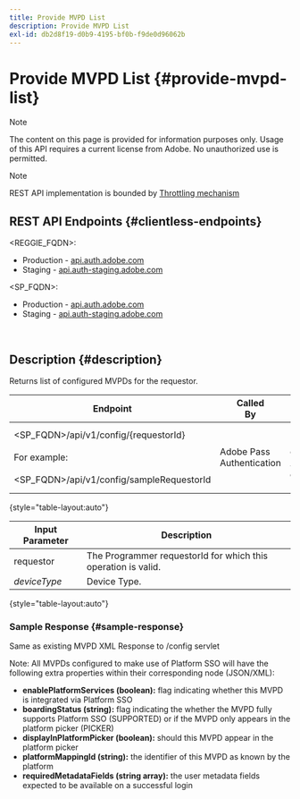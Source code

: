 ```yaml
---
title: Provide MVPD List
description: Provide MVPD List
exl-id: db2d8f19-d0b9-4195-bf0b-f9de0d96062b
---
```

# Provide MVPD List {#provide-mvpd-list}

>[!NOTE]
>
>The content on this page is provided for information purposes only. Usage of this API requires a current license from Adobe. No unauthorized use is permitted.

>[!NOTE]
>
> REST API implementation is bounded by [Throttling mechanism](/help/authentication/integration-guide-programmers/throttling-mechanism.md)

## REST API Endpoints {#clientless-endpoints}

<REGGIE_FQDN>:

* Production - [api.auth.adobe.com](http://api.auth.adobe.com/)
* Staging - [api.auth-staging.adobe.com](http://api.auth-staging.adobe.com/)

<SP_FQDN>:

* Production - [api.auth.adobe.com](http://api.auth.adobe.com/)
* Staging - [api.auth-staging.adobe.com](http://api.auth-staging.adobe.com/)

 </br>

## Description {#description}

Returns list of configured MVPDs for the requestor.

| Endpoint | Called  </br>By | Input   </br>Params | HTTP  </br>Method | Response | HTTP  </br>Response |
| --- | --- | --- | --- | --- | --- |
| <SP_FQDN>/api/v1/config/{requestorId}</br></br>For example:</br></br><SP_FQDN>/api/v1/config/sampleRequestorId | Adobe Pass Authentication | 1.  Requestor</br>    (Path component)</br>_2.  deviceType (deprecated)_ | GET | XML or JSON containing list of MVPDs. | 200 |

{style="table-layout:auto"}


| Input Parameter | Description                                                   |
| --------------- | ------------------------------------------------------------- |
| requestor       | The Programmer requestorId for which this operation is valid. |
| *deviceType*    | Device Type. |

{style="table-layout:auto"}

### Sample Response {#sample-response}

Same as existing MVPD XML Response to /config servlet

Note: All MVPDs configured to make use of Platform SSO will have the following extra properties within their corresponding node (JSON/XML):

* **enablePlatformServices (boolean):** flag indicating whether this MVPD is integrated via Platform SSO
* **boardingStatus (string):** flag indicating the whether the MVPD fully supports Platform SSO (SUPPORTED) or if the MVPD only appears in the platform picker (PICKER)
* **displayInPlatformPicker (boolean):** should this MVPD appear in the platform picker
* **platformMappingId (string):** the identifier of this MVPD as known by the platform
* **requiredMetadataFields (string array):** the user metadata fields expected to be available on a successful login
